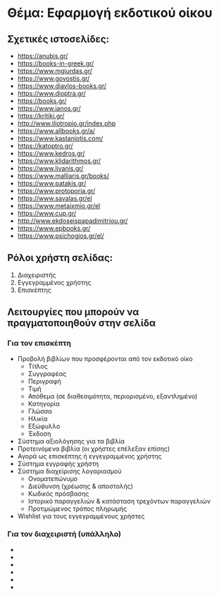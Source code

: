 # Θέμα: Εφαρμογή εκδοτικού οίκου

## Σχετικές ιστοσελίδες:
- https://anubis.gr/
- https://books-in-greek.gr/
- https://www.mgiurdas.gr/
- https://www.govostis.gr/
- https://www.diavlos-books.gr/
- https://www.dioptra.gr/
- https://books.gr/
- https://www.ianos.gr/
- https://kritiki.gr/
- http://www.iliotropio.gr/index.php
- https://www.allbooks.gr/a/
- https://www.kastaniotis.com/
- https://katoptro.gr/
- https://www.kedros.gr/
- https://www.klidarithmos.gr/
- https://www.livanis.gr/
- https://www.malliaris.gr/books/
- https://www.patakis.gr/
- https://www.protoporia.gr/
- https://www.savalas.gr/el
- https://www.metaixmio.gr/el
- https://www.cup.gr/
- http://www.ekdoseispapadimitriou.gr/
- https://www.epbooks.gr/
- https://www.psichogios.gr/el/

## Ρόλοι χρήστη σελίδας:
1. Διαχειριστής
2. Εγγεγραμμένος χρήστης
3. Επισκέπτης

## Λειτουργίες που μπορούν να πραγματοποιηθούν στην σελίδα
### Για τον επισκέπτη
- Προβολή βιβλίων που προσφέρονται από τον εκδοτικό οίκο
    - Τίτλος
    - Συγγραφέας
    - Περιγραφή
    - Τιμή
    - Απόθεμα (σε διαθεσιμότητα, περιορισμένο, εξαντλημένο)
    - Κατηγορία
    - Γλώσσα
    - Ηλικία
    - Εξώφυλλο
    - Έκδοση
- Σύστημα αξιολόγησης για τα βιβλία
- Προτεινόμενα βιβλία (οι χρήστες επέλεξαν επίσης)
- Αγορά ως επισκέπτης ή εγγεγραμμένος χρήστης
- Σύστημα εγγραφής χρήστη
- Σύστημα διαχείρισης λογαριασμού
    - Ονοματεπώνυμο
    - Διεύθυνση (χρέωσης & αποστολής)
    - Κωδικός πρόσβασης
    - Ιστορικό παραγγελιών & κατάσταση τρεχόντων παραγγελιών
    - Προτιμώμενος τρόπος πληρωμής
- Wishlist για τους εγγεγραμμένους χρήστες

### Για τον διαχειριστή (υπάλληλο)
-
-
-
-
-
-
